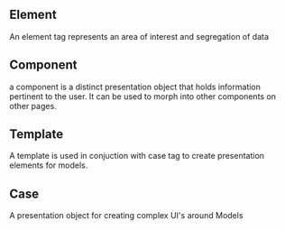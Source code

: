 ## Element
 
An element tag represents an area of interest and segregation of data

## Component

a component is a distinct presentation object that holds information pertinent to the user. It can be used to morph into other components on other pages. 

## Template
A template is used in conjuction with  case tag to create presentation elements for models. 

## Case
A presentation object for creating complex UI's around Models